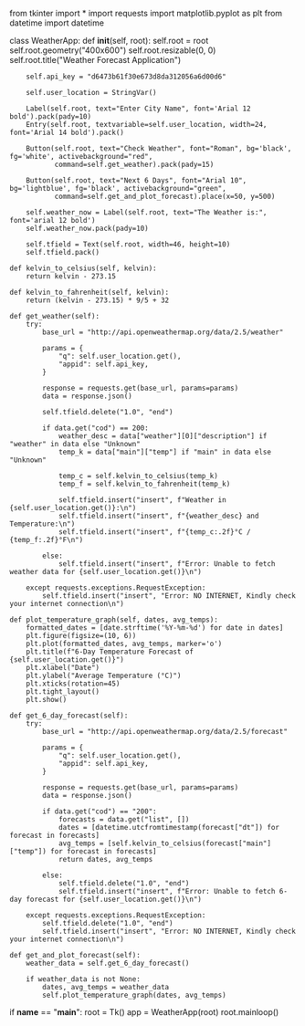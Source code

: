 from tkinter import *
import requests
import matplotlib.pyplot as plt
from datetime import datetime

class WeatherApp:
    def __init__(self, root):
        self.root = root
        self.root.geometry("400x600")
        self.root.resizable(0, 0)
        self.root.title("Weather Forecast Application")

        self.api_key = "d6473b61f30e673d8da312056a6d00d6"

        self.user_location = StringVar()

        Label(self.root, text="Enter City Name", font='Arial 12 bold').pack(pady=10)
        Entry(self.root, textvariable=self.user_location, width=24, font='Arial 14 bold').pack()

        Button(self.root, text="Check Weather", font="Roman", bg='black', fg='white', activebackground="red",
               command=self.get_weather).pack(pady=15)

        Button(self.root, text="Next 6 Days", font="Arial 10", bg='lightblue', fg='black', activebackground="green",
               command=self.get_and_plot_forecast).place(x=50, y=500)

        self.weather_now = Label(self.root, text="The Weather is:", font='arial 12 bold')
        self.weather_now.pack(pady=10)

        self.tfield = Text(self.root, width=46, height=10)
        self.tfield.pack()

    def kelvin_to_celsius(self, kelvin):
        return kelvin - 273.15

    def kelvin_to_fahrenheit(self, kelvin):
        return (kelvin - 273.15) * 9/5 + 32

    def get_weather(self):
        try:
            base_url = "http://api.openweathermap.org/data/2.5/weather"

            params = {
                "q": self.user_location.get(),
                "appid": self.api_key,
            }

            response = requests.get(base_url, params=params)
            data = response.json()

            self.tfield.delete("1.0", "end")

            if data.get("cod") == 200:
                weather_desc = data["weather"][0]["description"] if "weather" in data else "Unknown"
                temp_k = data["main"]["temp"] if "main" in data else "Unknown"

                temp_c = self.kelvin_to_celsius(temp_k)
                temp_f = self.kelvin_to_fahrenheit(temp_k)

                self.tfield.insert("insert", f"Weather in {self.user_location.get()}:\n")
                self.tfield.insert("insert", f"{weather_desc} and Temperature:\n")
                self.tfield.insert("insert", f"{temp_c:.2f}°C / {temp_f:.2f}°F\n")

            else:
                self.tfield.insert("insert", f"Error: Unable to fetch weather data for {self.user_location.get()}\n")

        except requests.exceptions.RequestException:
            self.tfield.insert("insert", "Error: NO INTERNET, Kindly check your internet connection\n")

    def plot_temperature_graph(self, dates, avg_temps):
        formatted_dates = [date.strftime('%Y-%m-%d') for date in dates]
        plt.figure(figsize=(10, 6))
        plt.plot(formatted_dates, avg_temps, marker='o')
        plt.title(f"6-Day Temperature Forecast of {self.user_location.get()}")
        plt.xlabel("Date")
        plt.ylabel("Average Temperature (°C)")
        plt.xticks(rotation=45)
        plt.tight_layout()
        plt.show()

    def get_6_day_forecast(self):
        try:
            base_url = "http://api.openweathermap.org/data/2.5/forecast"

            params = {
                "q": self.user_location.get(),
                "appid": self.api_key,
            }

            response = requests.get(base_url, params=params)
            data = response.json()

            if data.get("cod") == "200":
                forecasts = data.get("list", [])
                dates = [datetime.utcfromtimestamp(forecast["dt"]) for forecast in forecasts]
                avg_temps = [self.kelvin_to_celsius(forecast["main"]["temp"]) for forecast in forecasts]
                return dates, avg_temps

            else:
                self.tfield.delete("1.0", "end")
                self.tfield.insert("insert", f"Error: Unable to fetch 6-day forecast for {self.user_location.get()}\n")

        except requests.exceptions.RequestException:
            self.tfield.delete("1.0", "end")
            self.tfield.insert("insert", "Error: NO INTERNET, Kindly check your internet connection\n")

    def get_and_plot_forecast(self):
        weather_data = self.get_6_day_forecast()

        if weather_data is not None:
            dates, avg_temps = weather_data
            self.plot_temperature_graph(dates, avg_temps)


if __name__ == "__main__":
    root = Tk()
    app = WeatherApp(root)
    root.mainloop()
